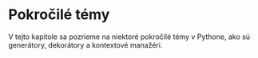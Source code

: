 # Pokročilé témy

V tejto kapitole sa pozrieme na niektoré pokročilé témy v Pythone, ako sú generátory, dekorátory a kontextové manažéri.
